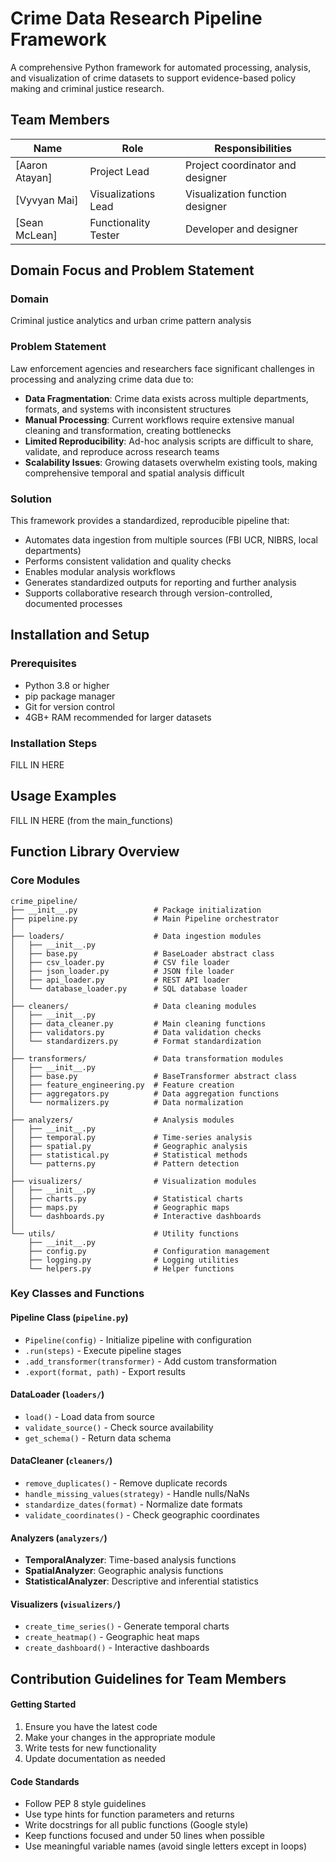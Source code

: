 # Crime Data Research Pipeline Framework

A comprehensive Python framework for automated processing, analysis, and visualization of crime datasets to support evidence-based policy making and criminal justice research.

## Team Members

| Name | Role | Responsibilities |
|------|------|------------------|
| [Aaron Atayan] | Project Lead | Project coordinator and designer |
| [Vyvyan Mai] | Visualizations Lead | Visualization function designer |
| [Sean McLean] | Functionality Tester | Developer and designer |

## Domain Focus and Problem Statement

### Domain
Criminal justice analytics and urban crime pattern analysis

### Problem Statement
Law enforcement agencies and researchers face significant challenges in processing and analyzing crime data due to:

- **Data Fragmentation**: Crime data exists across multiple departments, formats, and systems with inconsistent structures
- **Manual Processing**: Current workflows require extensive manual cleaning and transformation, creating bottlenecks
- **Limited Reproducibility**: Ad-hoc analysis scripts are difficult to share, validate, and reproduce across research teams
- **Scalability Issues**: Growing datasets overwhelm existing tools, making comprehensive temporal and spatial analysis difficult

### Solution
This framework provides a standardized, reproducible pipeline that:
- Automates data ingestion from multiple sources (FBI UCR, NIBRS, local departments)
- Performs consistent validation and quality checks
- Enables modular analysis workflows
- Generates standardized outputs for reporting and further analysis
- Supports collaborative research through version-controlled, documented processes

## Installation and Setup

### Prerequisites
- Python 3.8 or higher
- pip package manager
- Git for version control
- 4GB+ RAM recommended for larger datasets

### Installation Steps

FILL IN HERE

## Usage Examples

FILL IN HERE (from the main_functions)

## Function Library Overview

### Core Modules

```
crime_pipeline/
├── __init__.py                 # Package initialization
├── pipeline.py                 # Main Pipeline orchestrator
│
├── loaders/                    # Data ingestion modules
│   ├── __init__.py
│   ├── base.py                 # BaseLoader abstract class
│   ├── csv_loader.py           # CSV file loader
│   ├── json_loader.py          # JSON file loader
│   ├── api_loader.py           # REST API loader
│   └── database_loader.py      # SQL database loader
│
├── cleaners/                   # Data cleaning modules
│   ├── __init__.py
│   ├── data_cleaner.py         # Main cleaning functions
│   ├── validators.py           # Data validation checks
│   └── standardizers.py        # Format standardization
│
├── transformers/               # Data transformation modules
│   ├── __init__.py
│   ├── base.py                 # BaseTransformer abstract class
│   ├── feature_engineering.py  # Feature creation
│   ├── aggregators.py          # Data aggregation functions
│   └── normalizers.py          # Data normalization
│
├── analyzers/                  # Analysis modules
│   ├── __init__.py
│   ├── temporal.py             # Time-series analysis
│   ├── spatial.py              # Geographic analysis
│   ├── statistical.py          # Statistical methods
│   └── patterns.py             # Pattern detection
│
├── visualizers/                # Visualization modules
│   ├── __init__.py
│   ├── charts.py               # Statistical charts
│   ├── maps.py                 # Geographic maps
│   └── dashboards.py           # Interactive dashboards
│
└── utils/                      # Utility functions
    ├── __init__.py
    ├── config.py               # Configuration management
    ├── logging.py              # Logging utilities
    └── helpers.py              # Helper functions
```

### Key Classes and Functions

#### Pipeline Class (`pipeline.py`)
- `Pipeline(config)` - Initialize pipeline with configuration
- `.run(steps)` - Execute pipeline stages
- `.add_transformer(transformer)` - Add custom transformation
- `.export(format, path)` - Export results

#### DataLoader (`loaders/`)
- `load()` - Load data from source
- `validate_source()` - Check source availability
- `get_schema()` - Return data schema

#### DataCleaner (`cleaners/`)
- `remove_duplicates()` - Remove duplicate records
- `handle_missing_values(strategy)` - Handle nulls/NaNs
- `standardize_dates(format)` - Normalize date formats
- `validate_coordinates()` - Check geographic coordinates

#### Analyzers (`analyzers/`)
- **TemporalAnalyzer**: Time-based analysis functions
- **SpatialAnalyzer**: Geographic analysis functions
- **StatisticalAnalyzer**: Descriptive and inferential statistics

#### Visualizers (`visualizers/`)
- `create_time_series()` - Generate temporal charts
- `create_heatmap()` - Geographic heat maps
- `create_dashboard()` - Interactive dashboards

## Contribution Guidelines for Team Members

#### Getting Started
1. Ensure you have the latest code
2. Make your changes in the appropriate module
4. Write tests for new functionality
5. Update documentation as needed

#### Code Standards
- Follow PEP 8 style guidelines
- Use type hints for function parameters and returns
- Write docstrings for all public functions (Google style)
- Keep functions focused and under 50 lines when possible
- Use meaningful variable names (avoid single letters except in loops)

